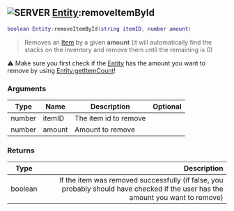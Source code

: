 ## ![](images/server.png "SERVER") [Entity](entity_base):removeItemById

```lua
boolean Entity:removeItemById(string itemID, number amount)
```

> Removes an [Item](item_base) by a given **amount** (it will automatically find the stacks on the inventory and remove them until the remaining is 0)

⚠️ Make sure you first check if the [Entity](entity_base) has the amount you want to remove by using [Entity:getItemCount](entity_getItemCount)!

### Arguments

| Type   | Name   | Description           | Optional |
| ------ | ------ | --------------------- | -------: |
| number | itemID | The item id to remove |          |
| number | amount | Amount to remove      |          |

### Returns

| Type    |                                                                                                                     Description |
| ------- | ------------------------------------------------------------------------------------------------------------------------------: |
| boolean | If the item was removed successfully (if false, you probably should have checked if the user has the amount you want to remove) |
